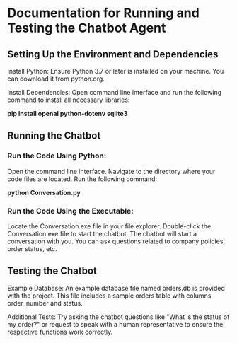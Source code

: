 # Documentation for Running and Testing the Chatbot Agent
## Setting Up the Environment and Dependencies
Install Python: Ensure Python 3.7 or later is installed on your machine. You can download it from python.org.

Install Dependencies: Open command line interface and run the following command to install all necessary libraries:

**pip install openai python-dotenv sqlite3**

## Running the Chatbot
### Run the Code Using Python:

Open the command line interface.
Navigate to the directory where your code files are located.
Run the following command:

**python Conversation.py**

### Run the Code Using the Executable:

Locate the Conversation.exe file in your file explorer.
Double-click the Conversation.exe file to start the chatbot.
The chatbot will start a conversation with you. You can ask questions related to company policies, order status, etc.

## Testing the Chatbot
Example Database: An example database file named orders.db is provided with the project. This file includes a sample orders table with columns order_number and status.

Additional Tests: Try asking the chatbot questions like "What is the status of my order?" or request to speak with a human representative to ensure the respective functions work correctly.
